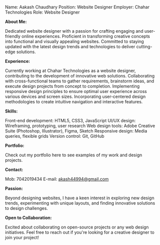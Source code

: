 Name: Aakash Chaudhary
Position: Website Designer
Employer: Chahar Technologies
Role: Website Designer

**About Me:**

Dedicated website designer with a passion for crafting engaging and user-friendly online experiences.
Proficient in transforming creative concepts into functional and visually appealing websites.
Committed to staying updated with the latest design trends and technologies to deliver cutting-edge solutions.

**Experience:**

Currently working at Chahar Technologies as a website designer, contributing to the development of innovative web solutions.
Collaborating with cross-functional teams to gather requirements, brainstorm ideas, and execute design projects from concept to completion.
Implementing responsive design principles to ensure optimal user experience across various devices and screen sizes.
Incorporating user-centered design methodologies to create intuitive navigation and interactive features.

**Skills:**

Front-end development: HTML5, CSS3, JavaScript
UI/UX design: Wireframing, prototyping, user research
Web design tools: Adobe Creative Suite (Photoshop, Illustrator), Figma, Sketch
Responsive design: Media queries, flexible grids
Version control: Git, GitHub

**Portfolio:**

Check out my portfolio here to see examples of my work and design projects.

**Contact:**

Mob: 7042019434
E-mail: akash44994@gmail.com 

**Passion:**

Beyond designing websites, I have a keen interest in exploring new design trends, experimenting with unique layouts, and finding innovative solutions to design challenges.

**Open to Collaboration:**

Excited about collaborating on open-source projects or any web design initiatives. Feel free to reach out if you're looking for a creative designer to join your project!
